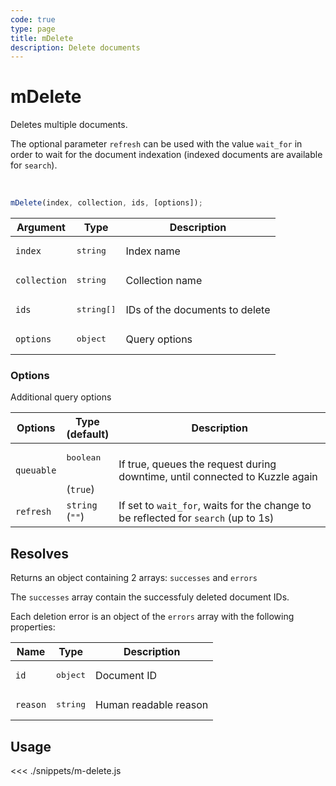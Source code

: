 ```yaml
---
code: true
type: page
title: mDelete
description: Delete documents
---
```


# mDelete

Deletes multiple documents.

The optional parameter `refresh` can be used with the value `wait_for` in order to wait for the document indexation (indexed documents are available for `search`).

<br/>

```js
mDelete(index, collection, ids, [options]);
```

| Argument     | Type            | Description                    |
| ------------ | --------------- | ------------------------------ |
| `index`      | <pre>string</pre>        | Index name                     |
| `collection` | <pre>string</pre>        | Collection name                |
| `ids`        | <pre>string[]</pre> | IDs of the documents to delete |
| `options`    | <pre>object</pre>        | Query options                  |

### Options

Additional query options

| Options    | Type<br/>(default)     | Description                                                                        |
| ---------- | ---------------------- | ---------------------------------------------------------------------------------- |
| `queuable` | <pre>boolean</pre><br/>(`true`) | If true, queues the request during downtime, until connected to Kuzzle again       |
| `refresh`  | `string`<br/>(`""`)    | If set to `wait_for`, waits for the change to be reflected for `search` (up to 1s) |

## Resolves

Returns an object containing 2 arrays: `successes` and `errors`

The `successes` array contain the successfuly deleted document IDs.

Each deletion error is an object of the `errors` array with the following properties:

| Name      | Type              | Description                                            |
| --------- | ----------------- | ------------------------------------------------------ |
| `id`  | <pre>object</pre> | Document ID                                      |
| `reason`  | <pre>string</pre> | Human readable reason |

## Usage

<<< ./snippets/m-delete.js

